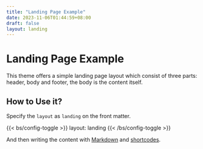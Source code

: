 ```yaml
---
title: "Landing Page Example"
date: 2023-11-06T01:44:59+08:00
draft: false
layout: landing
---
```

# Landing Page Example

This theme offers a simple landing page layout which consist of three parts: header, body and footer, the body is the content itself.

## How to Use it?

Specify the `layout` as `landing` on the front matter.

{{< bs/config-toggle >}}
layout: landing
{{< /bs/config-toggle >}}

And then writing the content with [Markdown](https://hbstack.dev/en/docs/content/markdown-syntax/) and [shortcodes](https://hbstack.dev/en/docs/content/shortcodes/).
